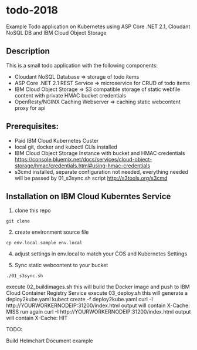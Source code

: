 # todo-2018
Example Todo application on Kubernetes using ASP Core .NET 2.1, Cloudant NoSQL DB  and IBM Cloud Object Storage 

## Description
This is a small todo application with the following components:
* Cloudant NoSQL Database => storage of todo items
* ASP Core .NET 2.1 REST Service => microservice for CRUD of todo items
* IBM Cloud Object Storage  => S3 compatible storage of static webfile content with private HMAC bucket credentials
* OpenResty/NGINX Caching Webserver => caching static webcontent proxy for api  

## Prerequisites:
* Paid IBM Cloud Kubernetes Custer
* local git, docker and kubectl CLIs installed
* IBM Cloud Object Storage Instance with bucket and HMAC credentials https://console.bluemix.net/docs/services/cloud-object-storage/hmac/credentials.html#using-hmac-credentials
* s3cmd installed, separate configuration not needed, everything needed will be passed by 01_s3sync.sh script http://s3tools.org/s3cmd

## Installation on IBM Cloud Kuberntes Service
1. clone this repo
```shell
git clone 
```
2. create environment source file
```shell
cp env.local.sample env.local
```
4. adjust settings in env.local to match your COS and Kubernetes Settings

4. Sync static webcontent to your bucket
```shell
./01_s3sync.sh
```
execute 02_buildimages.sh this will build the Docker image and push to IBM Cloud Container Registry Service
execute 03_deploy.sh this will generate a deploy2kube.yaml
kubect create -f deploy2kube.yaml
curl -I http://YOURWORKERNODEIP:31200/index.html output will contain X-Cache: MISS
run again curl -I http://YOURWORKERNODEIP:31200/index.html output will contain X-Cache: HIT


TODO:

Build Helmchart
Document example

